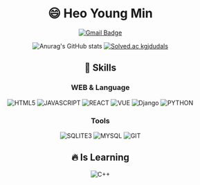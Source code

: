 <div align='center'>

  #  :smile: Heo Young Min
  [![Gmail Badge](http://img.shields.io/badge/-gjdudals1237@gmail.com-12100E?style=flat&logo=Gmail)](gjdudals1237@gmail.com)

  ![Anurag's GitHub stats](https://github-readme-stats.vercel.app/api?username=youngmin940629&show_icons=true&theme=radical)
  [![Solved.ac
  kgjdudals](http://mazassumnida.wtf/api/generate_badge?boj=kgjdudals)](https://solved.ac/kgjdudals)


  ## :muscle: Skills


  ### WEB & Language
  <div display=inline-block>
    <img alt="HTML5" src ="https://img.shields.io/badge/HTML5-E88216.svg?&style=flat-square&logo=HTML5&logoColor=white"/>
    <img alt="JAVASCRIPT" src ="https://img.shields.io/badge/JAVASCRIPT-F2E555.svg?&style=flat-square&logo=JAVASCRIPT&logoColor=white"/>
    <img alt="REACT" src ="https://img.shields.io/badge/REACT-3AF0F2.svg?&style=flat-square&logo=REACT&logoColor=white"/>
    <img alt="VUE" src ="https://img.shields.io/badge/VUE-36C487.svg?&style=flat-square&logo=VUE.js&logoColor=white"/>
    <img alt="Django" src ="https://img.shields.io/badge/Django-green.svg?&style=flat-square&logo=Django&logoColor=white"/>
    <img alt="PYTHON" src ="https://img.shields.io/badge/PYTHON-3776AB.svg?&style=flat-square&logo=PYTHON&logoColor=white"/>
  </div>



  ### Tools
  <div display=inline-block>
    <img alt="SQLITE3" src ="https://img.shields.io/badge/SQLITE3-4169e1.svg?&style=flat-square&logo=SQLITE&logoColor=white"/>
    <img alt="MYSQL" src ="https://img.shields.io/badge/MYSQL-1392E2.svg?&style=flat-square&logo=MYSQL&logoColor=white"/>
    <img alt="GIT" src ="https://img.shields.io/badge/GIT-f04816.svg?&style=flat-square&logo=GIT&logoColor=white"/>
  </div>


  ## :fire: Is Learning
  <img alt="C++" src ="https://img.shields.io/badge/-C++-0B76B9.svg?&style=flat-square&logo=c&2B%2B&logoColor=white"/>

 </div>
